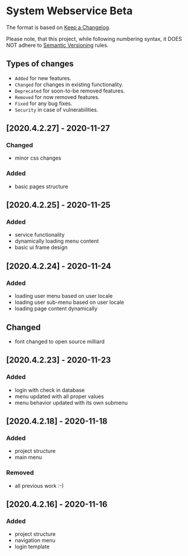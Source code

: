 # System Webservice Beta

The format is based on [Keep a Changelog](http://keepachangelog.com/en/1.0.0/).

Please note, that this project, while following numbering syntax, it DOES NOT
adhere to [Semantic Versioning](http://semver.org/spec/v2.0.0.html) rules.

## Types of changes

* ```Added``` for new features.
* ```Changed``` for changes in existing functionality.
* ```Deprecated``` for soon-to-be removed features.
* ```Removed``` for now removed features.
* ```Fixed``` for any bug fixes.
* ```Security``` in case of vulnerabilities.

## [2020.4.2.27] - 2020-11-27

### Changed 
- minor css changes

### Added
- basic pages structure

## [2020.4.2.25] - 2020-11-25

### Added 
- service functionality
- dynamically loading menu content
- basic ui frame design

## [2020.4.2.24] - 2020-11-24

### Added 
- loading user menu based on user locale
- loading user sub-menu based on user locale
- loading page content dynamically

## Changed
- font changed to open source milliard

## [2020.4.2.23] - 2020-11-23

### Added 
- login with check in database
- menu updated with all proper values
- menu behavior updated with its own submenu


## [2020.4.2.18] - 2020-11-18

### Added 
- project structure
- main menu

### Removed
- all previous work :-)



## [2020.4.2.16] - 2020-11-16

### Added
- project structure
- navigation menu
- login template